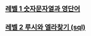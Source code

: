 ## [레벨 1 숫자문자열과 영단어](https://programmers.co.kr/learn/courses/30/lessons/81301)


## [레벨 2 루시와 엘라찾기 (sql)](https://programmers.co.kr/learn/courses/30/lessons/59046)
